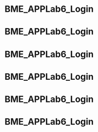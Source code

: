 # BME_APPLab6_Login
# BME_APPLab6_Login
# BME_APPLab6_Login
# BME_APPLab6_Login
# BME_APPLab6_Login
# BME_APPLab6_Login
